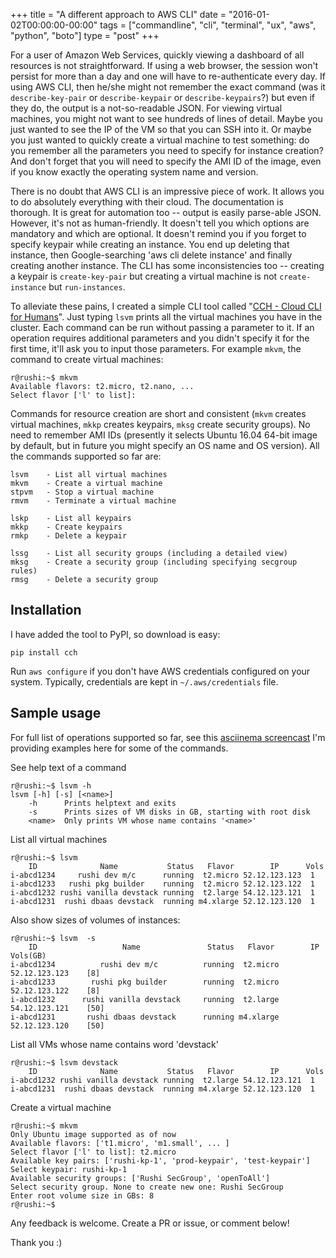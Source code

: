 +++
title = "A different approach to AWS CLI"
date = "2016-01-02T00:00:00-00:00"
tags = ["commandline", "cli", "terminal", "ux", "aws", "python", "boto"]
type = "post"
+++


For a user of Amazon Web Services, quickly viewing a dashboard of all resources
is not straightforward. If using a web browser, the session won't persist for
more than a day and one will have to re-authenticate every day. If using AWS
CLI, then he/she might not remember the exact command (was it
`describe-key-pair` or `describe-keypair` or `describe-keypairs`?) but even if
they do, the output is a not-so-readable JSON. For viewing virtual machines,
you might not want to see hundreds of lines of detail.
Maybe you just wanted to see the IP of the VM so that you can SSH into it. Or
maybe you just wanted to quickly create a virtual machine to test something: do
you remember all the parameters you need to specify for instance creation? And
don't forget that you will need to specify the AMI ID of the image, even if you
know exactly the operating system name and version.

There is no doubt that AWS CLI is an impressive piece of work. It allows you to
do absolutely everything with their cloud. The
documentation is thorough. It is great for automation too -- output is easily parse-able JSON. However, it's not as
human-friendly. It doesn't tell you which options are mandatory and which are
optional. It doesn't remind you if you forget to specify keypair while creating an
instance. You end up deleting that instance, then Google-searching 'aws cli delete instance'
and finally creating another instance. The CLI has some inconsistencies too -- creating
a keypair is `create-key-pair` but creating a virtual machine is not
`create-instance` but `run-instances`.

To alleviate these pains, I created a simple CLI tool called "[CCH - Cloud CLI
for Humans](http://github.com/rushiagr/cch)". Just typing `lsvm` prints all
the virtual machines you have in the cluster. Each command can be run without
passing a parameter to it. If an operation requires additional parameters and
you didn't specify it for the first time, it'll ask you to input those
parameters. For example `mkvm`, the command to create virtual machines:

    r@rushi:~$ mkvm
    Available flavors: t2.micro, t2.nano, ...
    Select flavor ['l' to list]:

Commands for resource creation are short and consistent (`mkvm` creates virtual
machines, `mkkp` creates keypairs, `mksg` create security groups). No need to
remember AMI IDs (presently it selects Ubuntu 16.04 64-bit image by default,
but in future you might specify an OS name and OS version). All the commands
supported so far are:

    lsvm    - List all virtual machines
    mkvm    - Create a virtual machine
    stpvm   - Stop a virtual machine
    rmvm    - Terminate a virtual machine

    lskp    - List all keypairs
    mkkp    - Create keypairs
    rmkp    - Delete a keypair

    lssg    - List all security groups (including a detailed view)
    mksg    - Create a security group (including specifying secgroup rules)
    rmsg    - Delete a security group

## Installation

I have added the tool to PyPI, so download is easy:

    pip install cch

Run `aws configure` if you don't have AWS credentials configured on your
system. Typically, credentials are kept in `~/.aws/credentials` file.

## Sample usage

For full list of operations supported so far, see this [asciinema
screencast](https://asciinema.org/a/ektm98481nniu7rldc1ncu5af) I'm providing
examples here for some of the commands.

See help text of a command

    r@rushi:~$ lsvm -h
    lsvm [-h] [-s] [<name>]
        -h      Prints helptext and exits
        -s      Prints sizes of VM disks in GB, starting with root disk
        <name>  Only prints VM whose name contains '<name>'

List all virtual machines

    r@rushi:~$ lsvm
        ID              Name           Status   Flavor        IP      Vols
    i-abcd1234     rushi dev m/c      running  t2.micro 52.12.123.123  1
    i-abcd1233   rushi pkg builder    running  t2.micro 52.12.123.122  1
    i-abcd1232 rushi vanilla devstack running  t2.large 54.12.123.121  1
    i-abcd1231  rushi dbaas devstack  running m4.xlarge 52.12.123.120  1


Also show sizes of volumes of instances:

    r@rushi:~$ lsvm  -s
        ID                   Name               Status   Flavor        IP       Vols(GB)
    i-abcd1234          rushi dev m/c          running  t2.micro 52.12.123.123    [8]
    i-abcd1233        rushi pkg builder        running  t2.micro 52.12.123.122    [8]
    i-abcd1232      rushi vanilla devstack     running  t2.large 54.12.123.121    [50]
    i-abcd1231       rushi dbaas devstack      running m4.xlarge 52.12.123.120    [50]

List all VMs whose name contains word 'devstack'

    r@rushi:~$ lsvm devstack
        ID              Name           Status   Flavor        IP      Vols
    i-abcd1232 rushi vanilla devstack running  t2.large 54.12.123.121  1
    i-abcd1231  rushi dbaas devstack  running m4.xlarge 52.12.123.120  1

Create a virtual machine

    r@rushi:~$ mkvm
    Only Ubuntu image supported as of now
    Available flavors: ['t1.micro', 'm1.small', ... ]
    Select flavor ['l' to list]: t2.micro
    Available key pairs: ['rushi-kp-1', 'prod-keypair', 'test-keypair']
    Select keypair: rushi-kp-1
    Available security groups: ['Rushi SecGroup', 'openToAll']
    Select security group. None to create new one: Rushi SecGroup
    Enter root volume size in GBs: 8
    r@rushi:~$

Any feedback is welcome. Create a PR or issue, or comment below!

Thank you :)
